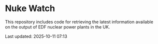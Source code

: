 # Nuke Watch

This repository includes code for retrieving the latest information available on the output of EDF nuclear power plants in the UK.

Last updated: 2025-10-11 07:13